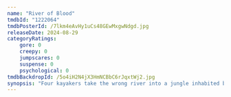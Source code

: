 ```yaml
---
name: "River of Blood"
tmdbId: "1222064"
tmdbPosterId: /7lkm4eAvHy1uCs48GEwMxgwNdgd.jpg
releaseDate: 2024-08-29
categoryRatings:
    gore: 0
    creepy: 0
    jumpscares: 0
    suspense: 0
    psychological: 0
tmdbBackdropId: /5o4iH2N4jX3HmNCBbC6rJqxtWj2.jpg
synopsis: "Four kayakers take the wrong river into a jungle inhabited by a tribe of merciless cannibals."
---
```

